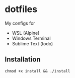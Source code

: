# dotfiles
My configs for
- WSL (Alpine)
- Windows Terminal
- Sublime Text (todo)

## Installation
`chmod +x install && ./install`

